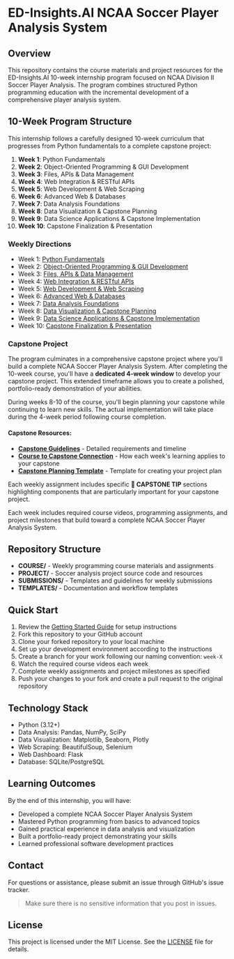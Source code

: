 # ED-Insights.AI NCAA Soccer Player Analysis System

## Overview
This repository contains the course materials and project resources for the ED-Insights.AI 10-week internship program focused on NCAA Division II Soccer Player Analysis. The program combines structured Python programming education with the incremental development of a comprehensive player analysis system.

## 10-Week Program Structure
This internship follows a carefully designed 10-week curriculum that progresses from Python fundamentals to a complete capstone project:

1. **Week 1**: Python Fundamentals
2. **Week 2**: Object-Oriented Programming & GUI Development
3. **Week 3**: Files, APIs & Data Management
4. **Week 4**: Web Integration & RESTful APIs
5. **Week 5**: Web Development & Web Scraping
6. **Week 6**: Advanced Web & Databases
7. **Week 7**: Data Analysis Foundations
8. **Week 8**: Data Visualization & Capstone Planning
9. **Week 9**: Data Science Applications & Capstone Implementation
10. **Week 10**: Capstone Finalization & Presentation

### Weekly Directions
- Week 1: [Python Fundamentals](COURSE/week_1/README.md)
- Week 2: [Object-Oriented Programming & GUI Development](COURSE/week_2/README.md)
- Week 3: [Files, APIs & Data Management](COURSE/week_3/README.md)
- Week 4: [Web Integration & RESTful APIs](COURSE/week_4/README.md)
- Week 5: [Web Development & Web Scraping](COURSE/week_5/README.md)
- Week 6: [Advanced Web & Databases](COURSE/week_6/README.md)
- Week 7: [Data Analysis Foundations](COURSE/week_7/README.md)
- Week 8: [Data Visualization & Capstone Planning](COURSE/week_8/README.md)
- Week 9: [Data Science Applications & Capstone Implementation](COURSE/week_9/README.md)
- Week 10: [Capstone Finalization & Presentation](COURSE/week_10/README.md)

### Capstone Project
The program culminates in a comprehensive capstone project where you'll build a complete NCAA Soccer Player Analysis System. After completing the 10-week course, you'll have a **dedicated 4-week window** to develop your capstone project. This extended timeframe allows you to create a polished, portfolio-ready demonstration of your abilities.

During weeks 8-10 of the course, you'll begin planning your capstone while continuing to learn new skills. The actual implementation will take place during the 4-week period following course completion. 

#### Capstone Resources:
- **[Capstone Guidelines](PROJECT/docs/capstone_guidelines.md)** - Detailed requirements and timeline
- **[Course to Capstone Connection](PROJECT/docs/course_to_capstone.md)** - How each week's learning applies to your capstone
- **[Capstone Planning Template](TEMPLATES/capstone_planning_template.md)** - Template for creating your project plan

Each weekly assignment includes specific **🌟 CAPSTONE TIP** sections highlighting components that are particularly important for your capstone project.

Each week includes required course videos, programming assignments, and project milestones that build toward a complete NCAA Soccer Player Analysis System.

## Repository Structure
- **COURSE/** - Weekly programming course materials and assignments
- **PROJECT/** - Soccer analysis project source code and resources
- **SUBMISSIONS/** - Templates and guidelines for weekly submissions
- **TEMPLATES/** - Documentation and workflow templates

## Quick Start
1. Review the [Getting Started Guide](GETTING_STARTED.md) for setup instructions
2. Fork this repository to your GitHub account
3. Clone your forked repository to your local machine
4. Set up your development environment according to the instructions
5. Create a branch for your work following our naming convention: `week-X`
6. Watch the required course videos each week
7. Complete weekly assignments and project milestones as specified
8. Push your changes to your fork and create a pull request to the original repository

## Technology Stack
- Python (3.12+)
- Data Analysis: Pandas, NumPy, SciPy
- Data Visualization: Matplotlib, Seaborn, Plotly
- Web Scraping: BeautifulSoup, Selenium
- Web Dashboard: Flask
- Database: SQLite/PostgreSQL

## Learning Outcomes
By the end of this internship, you will have:
- Developed a complete NCAA Soccer Player Analysis System
- Mastered Python programming from basics to advanced topics
- Gained practical experience in data analysis and visualization
- Built a portfolio-ready project demonstrating your skills
- Learned professional software development practices

## Contact
For questions or assistance, please submit an issue through GitHub's issue tracker.

> Make sure there is no sensitive information that you post in issues.

## License

This project is licensed under the MIT License. See the [LICENSE](LICENSE) file for details.